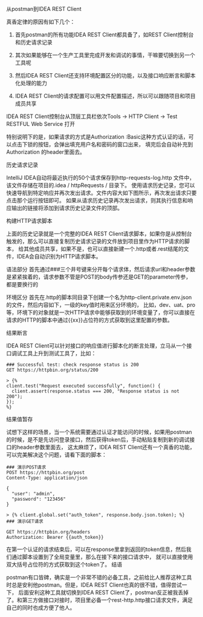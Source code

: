 从postman到IDEA REST Client


真香定律的原因有如下几个：

1. 首先postman的所有功能IDEA REST Client都具备了，如REST Client控制台和历史请求记录

2. 其次如果能够在一个生产工具里完成开发和调试的事情，干嘛要切换到另一个工具呢

3. 然后IDEA REST Client还支持环境配置区分的功能，以及接口响应断言和脚本化处理的能力

4. IDEA REST Client的请求配置可以用文件配置描述，所以可以跟随项目和项目成员共享


IDEA REST Client控制台从顶层工具栏依次Tools -> HTTP Client -> Test RESTFUL Web Service 打开

特别说明下的是，如果请求的方式是Authorization :Basic这种方式认证的话，可以点击下锁的按钮，会弹出填充用户名和密码的窗口出来，
填完后会自动补充到Authorization 的header里面去。

历史请求记录

IntelliJ IDEA自动将最近执行的50个请求保存到http-requests-log.http 文件中，该文件存储在项目的.idea / httpRequests / 目录下。
使用请求历史记录，您可以快速导航到特定响应并再次发出请求。文件内容大如下图所示，再次发出请求只要点击那个运行按钮即可。
如果从请求历史记录再次发出请求，则其执行信息和响应输出的链接将添加到请求历史记录文件的顶部。

构建HTTP请求脚本

上面的历史记录就是一个完整的IDEA REST Client请求脚本，如果你是从控制台触发的，那么可以直接复制历史请求记录的文件放到项目里作为HTTP请求的脚本，
给其他成员共享，如果不是，也可以直接新建一个.http或者.rest结尾的文件，IDEA会自动识别为HTTP请求脚本。

语法部分
首先通过###三个井号键来分开每个请求体，然后请求url和header参数是紧紧挨着的，请求参数不管是POST的body传参还是GET的parameter传参，
都是要换行的

环境区分
首先在.http的脚本同目录下创建一个名为http-client.private.env.json的文件，然后内容如下，一级的key值时用来区分环境的，
比如，dev、uat、pro等，环境下的对象就是一次HTTP请求中能够获取到的环境变量了，你可以直接在请求的HTTP的脚本中通过{{xx}}占位符的方式获取到这里配置的参数。

结果断言

IDEA REST Client可以针对接口的响应值进行脚本化的断言处理，立马从一个接口调试工具上升到测试工具了，比如：
```
### Successful test: check response status is 200
GET https://httpbin.org/status/200

> {%
client.test("Request executed successfully", function() {
  client.assert(response.status === 200, "Response status is not 200");
});
%}
```

结果值暂存

试想下这样的场景，当一个系统需要通过认证才能访问的时候，如果用postman的时候，是不是先访问登录接口，然后获得token后，手动粘贴复制到新的调试接口的header参数里面去，
这太麻烦了，IDEA REST Client还有一个真香的功能，可以完美解决这个问题，请看下面的脚本：
```
### 演示POST请求
POST https://httpbin.org/post
Content-Type: application/json

{
  "user": "admin",
  "password": "123456"
}

> {% client.global.set("auth_token", response.body.json.token); %}
### 演示GET请求

GET https://httpbin.org/headers
Authorization: Bearer {{auth_token}}
```
在第一个认证的请求结束后，可以在response里拿到返回的token信息，然后我们通过脚本设置到了全局变量里，那么在接下来的接口请求中，
就可以直接使用双大括号占位符的方式获取到这个token了。
结语

postman有口皆碑，确实是一个非常不错的必备工具，之前给比人推荐这种工具时总是安利他postman。但是，IDEA REST Client也真的很不错，值得尝试一下，
后面安利这种工具就切换到IDEA REST Client了，postman反正被我丢掉了。和第三方做接口对接时，项目里必备一个rest-http.http接口请求文件，满足自己的同时也成方便了他人。

